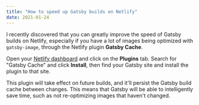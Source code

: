 ```yaml
---
title: "How to speed up Gatsby builds on Netlify"
date: 2021-01-24
---
```

I recently discovered that you can greatly improve the speed of Gatsby builds on Netlify, especially if you have a lot of images being optimized with `gatsby-image`, through the Netlify plugin **Gatsby Cache**.

Open your [Netlify dashboard](https://app.netlify.com) and click on the **Plugins** tab. Search for "Gatsby Cache" and click **Install**, then find your Gatsby site and install the plugin to that site.

This plugin will take effect on future builds, and it'll persist the Gatsby build cache between changes. This means that Gatsby will be able to intelligently save time, such as not re-optimizing images that haven't changed.
